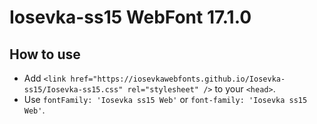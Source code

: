# Iosevka-ss15 WebFont 17.1.0

## How to use

- Add `<link href="https://iosevkawebfonts.github.io/Iosevka-ss15/Iosevka-ss15.css" rel="stylesheet" />` to your `<head>`.
- Use `fontFamily: 'Iosevka ss15 Web'` or `font-family: 'Iosevka ss15 Web'`.
